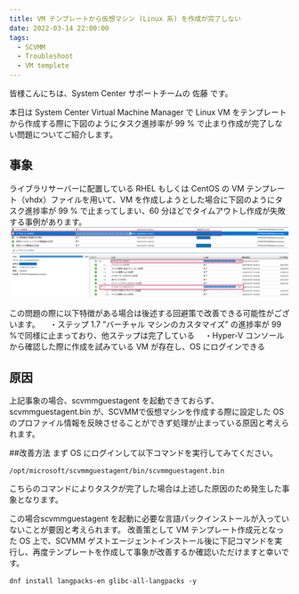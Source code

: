 ```yaml
---
title: VM テンプレートから仮想マシン (Linux 系) を作成が完了しない
date: 2022-03-14 22:00:00
tags:
  - SCVMM
  - Troubleshoot
  - VM templete
---
```


<!-- more -->
皆様こんにちは、System Center サポートチームの 佐藤 です。

本日は System Center Virtual Machine Manager で Linux VM をテンプレートから作成する際に下図のようにタスク進捗率が 99 % で止まり作成が完了しない問題についてご紹介します。

## 事象
ライブラリサーバーに配置している RHEL もしくは CentOS  の VM テンプレート（vhdx）ファイルを用いて、VM を作成しようとした場合に下図のようにタスク進捗率が 99 % で止まってしまい、60 分ほどでタイムアウトし作成が失敗する事例があります。
![](SCVMM_error_makeVMfromtemplete/0101.png)


この問題の際に以下特徴がある場合は後述する回避策で改善できる可能性がございます。
　・ステップ 1.7 ”バーチャル マシンのカスタマイズ” の進捗率が 99 %で同様に止まっており、他ステップは完了している
　・Hyper-V コンソールから確認した際に作成を試みている VM が存在し、OS にログインできる


## 原因
上記事象の場合、scvmmguestagent を起動できておらず、scvmmguestagent.bin が、SCVMMで仮想マシンを作成する際に設定した OS のプロファイル情報を反映させることができず処理が止まっている原因と考えられます。

##改善方法
まず OS にログインして以下コマンドを実行してみてください。
```
/opt/microsoft/scvmmguestagent/bin/scvmmguestagent.bin
```
こちらのコマンドによりタスクが完了した場合は上述した原因のため発生した事象となります。

この場合scvmmguestagent を起動に必要な言語パックインストールが入っていないことが要因と考えられます。
改善策として VM テンプレート作成元となった OS 上で、SCVMM ゲストエージェントインストール後に下記コマンドを実行し、再度テンプレートを作成して事象が改善するか確認いただけますと幸いです。
```
dnf install langpacks-en glibc-all-langpacks -y
```


